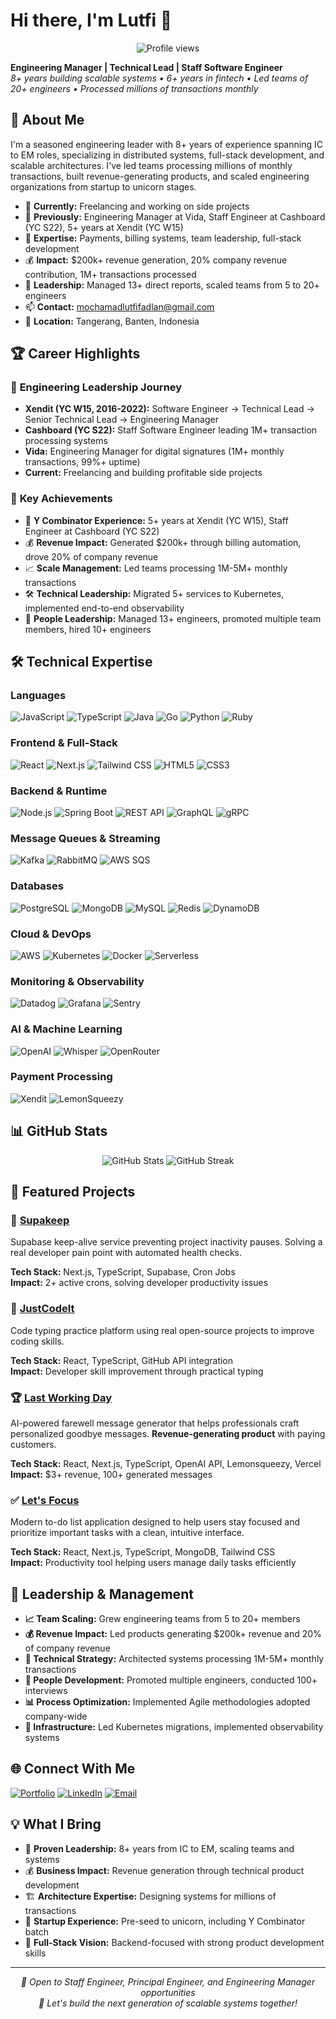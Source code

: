 # Hi there, I'm Lutfi 👋

<div align="center">
  <img src="https://komarev.com/ghpvc/?username=lutfifadlan&color=0066FF&style=flat-square&label=Profile+Views" alt="Profile views" />
</div>

**Engineering Manager | Technical Lead | Staff Software Engineer**  
*8+ years building scalable systems • 6+ years in fintech • Led teams of 20+ engineers • Processed millions of transactions monthly*

## 🚀 About Me

I'm a seasoned engineering leader with 8+ years of experience spanning IC to EM roles, specializing in distributed systems, full-stack development, and scalable architectures. I've led teams processing millions of monthly transactions, built revenue-generating products, and scaled engineering organizations from startup to unicorn stages.

- 🏢 **Currently:** Freelancing and working on side projects
- 💼 **Previously:** Engineering Manager at Vida, Staff Engineer at Cashboard (YC S22), 5+ years at Xendit (YC W15)
- 🎯 **Expertise:** Payments, billing systems, team leadership, full-stack development
- 💰 **Impact:** $200k+ revenue generation, 20% company revenue contribution, 1M+ transactions processed
- 👥 **Leadership:** Managed 13+ direct reports, scaled teams from 5 to 20+ engineers
- 📫 **Contact:** mochamadlutfifadlan@gmail.com
- 📍 **Location:** Tangerang, Banten, Indonesia

## 🏆 Career Highlights

### 🚀 **Engineering Leadership Journey**
- **Xendit (YC W15, 2016-2022):** Software Engineer → Technical Lead → Senior Technical Lead → Engineering Manager
- **Cashboard (YC S22):** Staff Software Engineer leading 1M+ transaction processing systems
- **Vida:** Engineering Manager for digital signatures (1M+ monthly transactions, 99%+ uptime)
- **Current:** Freelancing and building profitable side projects

### 💼 **Key Achievements**
- 🏅 **Y Combinator Experience:** 5+ years at Xendit (YC W15), Staff Engineer at Cashboard (YC S22)
- 💰 **Revenue Impact:** Generated $200k+ through billing automation, drove 20% of company revenue
- 📈 **Scale Management:** Led teams processing 1M-5M+ monthly transactions
- 🛠️ **Technical Leadership:** Migrated 5+ services to Kubernetes, implemented end-to-end observability
- 👥 **People Leadership:** Managed 13+ engineers, promoted multiple team members, hired 10+ engineers

## 🛠️ Technical Expertise

### **Languages**
![JavaScript](https://img.shields.io/badge/-JavaScript-F7DF1E?style=flat-square&logo=javascript&logoColor=black)
![TypeScript](https://img.shields.io/badge/-TypeScript-3178C6?style=flat-square&logo=typescript&logoColor=white)
![Java](https://img.shields.io/badge/-Java-007396?style=flat-square&logo=java&logoColor=white)
![Go](https://img.shields.io/badge/-Go-00ADD8?style=flat-square&logo=go&logoColor=white)
![Python](https://img.shields.io/badge/-Python-3776AB?style=flat-square&logo=python&logoColor=white)
![Ruby](https://img.shields.io/badge/-Ruby-CC342D?style=flat-square&logo=ruby&logoColor=white)

### **Frontend & Full-Stack**
![React](https://img.shields.io/badge/-React-61DAFB?style=flat-square&logo=react&logoColor=black)
![Next.js](https://img.shields.io/badge/-Next.js-000000?style=flat-square&logo=next.js&logoColor=white)
![Tailwind CSS](https://img.shields.io/badge/-Tailwind_CSS-38B2AC?style=flat-square&logo=tailwind-css&logoColor=white)
![HTML5](https://img.shields.io/badge/-HTML5-E34F26?style=flat-square&logo=html5&logoColor=white)
![CSS3](https://img.shields.io/badge/-CSS3-1572B6?style=flat-square&logo=css3&logoColor=white)

### **Backend & Runtime**
![Node.js](https://img.shields.io/badge/-Node.js-339933?style=flat-square&logo=node.js&logoColor=white)
![Spring Boot](https://img.shields.io/badge/-Spring_Boot-6DB33F?style=flat-square&logo=spring&logoColor=white)
![REST API](https://img.shields.io/badge/-REST_API-02569B?style=flat-square&logo=rest&logoColor=white)
![GraphQL](https://img.shields.io/badge/-GraphQL-E10098?style=flat-square&logo=graphql&logoColor=white)
![gRPC](https://img.shields.io/badge/-gRPC-4285F4?style=flat-square&logo=grpc&logoColor=white)

### **Message Queues & Streaming**
![Kafka](https://img.shields.io/badge/-Kafka-231F20?style=flat-square&logo=apache-kafka&logoColor=white)
![RabbitMQ](https://img.shields.io/badge/-RabbitMQ-FF6600?style=flat-square&logo=rabbitmq&logoColor=white)
![AWS SQS](https://img.shields.io/badge/-AWS_SQS-FF9900?style=flat-square&logo=amazon-aws&logoColor=white)

### **Databases**
![PostgreSQL](https://img.shields.io/badge/-PostgreSQL-336791?style=flat-square&logo=postgresql&logoColor=white)
![MongoDB](https://img.shields.io/badge/-MongoDB-47A248?style=flat-square&logo=mongodb&logoColor=white)
![MySQL](https://img.shields.io/badge/-MySQL-4479A1?style=flat-square&logo=mysql&logoColor=white)
![Redis](https://img.shields.io/badge/-Redis-DC382D?style=flat-square&logo=redis&logoColor=white)
![DynamoDB](https://img.shields.io/badge/-DynamoDB-4053D6?style=flat-square&logo=amazon-dynamodb&logoColor=white)

### **Cloud & DevOps**
![AWS](https://img.shields.io/badge/-AWS-232F3E?style=flat-square&logo=amazon-aws&logoColor=white)
![Kubernetes](https://img.shields.io/badge/-Kubernetes-326CE5?style=flat-square&logo=kubernetes&logoColor=white)
![Docker](https://img.shields.io/badge/-Docker-2496ED?style=flat-square&logo=docker&logoColor=white)
![Serverless](https://img.shields.io/badge/-Serverless-FD5750?style=flat-square&logo=serverless&logoColor=white)

### **Monitoring & Observability**
![Datadog](https://img.shields.io/badge/-Datadog-632CA6?style=flat-square&logo=datadog&logoColor=white)
![Grafana](https://img.shields.io/badge/-Grafana-F46800?style=flat-square&logo=grafana&logoColor=white)
![Sentry](https://img.shields.io/badge/-Sentry-362D59?style=flat-square&logo=sentry&logoColor=white)

### **AI & Machine Learning**
![OpenAI](https://img.shields.io/badge/-OpenAI-412991?style=flat-square&logo=openai&logoColor=white)
![Whisper](https://img.shields.io/badge/-Whisper-412991?style=flat-square&logo=openai&logoColor=white)
![OpenRouter](https://img.shields.io/badge/-OpenRouter-FF6B6B?style=flat-square&logoColor=white)

### **Payment Processing**
![Xendit](https://img.shields.io/badge/-Xendit-0066FF?style=flat-square&logoColor=white)
![LemonSqueezy](https://img.shields.io/badge/-LemonSqueezy-FFC83D?style=flat-square&logoColor=black)

## 📊 GitHub Stats

<div align="center">
  <img src="https://github-readme-stats.vercel.app/api?username=lutfifadlan&show_icons=true&theme=tokyonight&hide_border=true&include_all_commits=true&count_private=true" alt="GitHub Stats" />
  
  <img src="https://github-readme-streak-stats.herokuapp.com/?user=lutfifadlan&theme=tokyonight&hide_border=true" alt="GitHub Streak" />
</div>

## 🌟 Featured Projects

### 🚀 [Supakeep](https://supakeep.xyz)
Supabase keep-alive service preventing project inactivity pauses. Solving a real developer pain point with automated health checks.

**Tech Stack:** Next.js, TypeScript, Supabase, Cron Jobs  
**Impact:** 2+ active crons, solving developer productivity issues


### 📝 [JustCodeIt](https://justcodeit-ui.lutfifadlan.com)
Code typing practice platform using real open-source projects to improve coding skills.

**Tech Stack:** React, TypeScript, GitHub API integration  
**Impact:** Developer skill improvement through practical typing

### 🏆 [Last Working Day](https://lastworkingday.co)
AI-powered farewell message generator that helps professionals craft personalized goodbye messages. **Revenue-generating product** with paying customers.

**Tech Stack:** React, Next.js, TypeScript, OpenAI API, Lemonsqueezy, Vercel  
**Impact:** $3+ revenue, 100+ generated messages

### ✅ [Let's Focus](https://letsfocus.today)
Modern to-do list application designed to help users stay focused and prioritize important tasks with a clean, intuitive interface.

**Tech Stack:** React, Next.js, TypeScript, MongoDB, Tailwind CSS  
**Impact:** Productivity tool helping users manage daily tasks efficiently


## 🎯 Leadership & Management

- **📈 Team Scaling:** Grew engineering teams from 5 to 20+ members
- **💰 Revenue Impact:** Led products generating $200k+ revenue and 20% of company revenue
- **🚀 Technical Strategy:** Architected systems processing 1M-5M+ monthly transactions
- **👥 People Development:** Promoted multiple engineers, conducted 100+ interviews
- **📊 Process Optimization:** Implemented Agile methodologies adopted company-wide
- **🔧 Infrastructure:** Led Kubernetes migrations, implemented observability systems

## 🌐 Connect With Me

[![Portfolio](https://img.shields.io/badge/-Portfolio-000000?style=flat-square&logo=safari&logoColor=white)](https://lutfifadlan.com)
[![LinkedIn](https://img.shields.io/badge/-LinkedIn-0A66C2?style=flat-square&logo=linkedin&logoColor=white)](https://linkedin.com/in/lutfifadlan)
[![Email](https://img.shields.io/badge/-Email-EA4335?style=flat-square&logo=gmail&logoColor=white)](mailto:mochamadlutfifadlan@gmail.com)

## 💡 What I Bring

- 🎯 **Proven Leadership:** 8+ years from IC to EM, scaling teams and systems
- 💰 **Business Impact:** Revenue generation through technical product development
- 🏗️ **Architecture Expertise:** Designing systems for millions of transactions
- 🚀 **Startup Experience:** Pre-seed to unicorn, including Y Combinator batch
- 🌟 **Full-Stack Vision:** Backend-focused with strong product development skills

---

<div align="center">
  <i>💼 Open to Staff Engineer, Principal Engineer, and Engineering Manager opportunities</i><br>
  <i>🚀 Let's build the next generation of scalable systems together!</i>
</div>